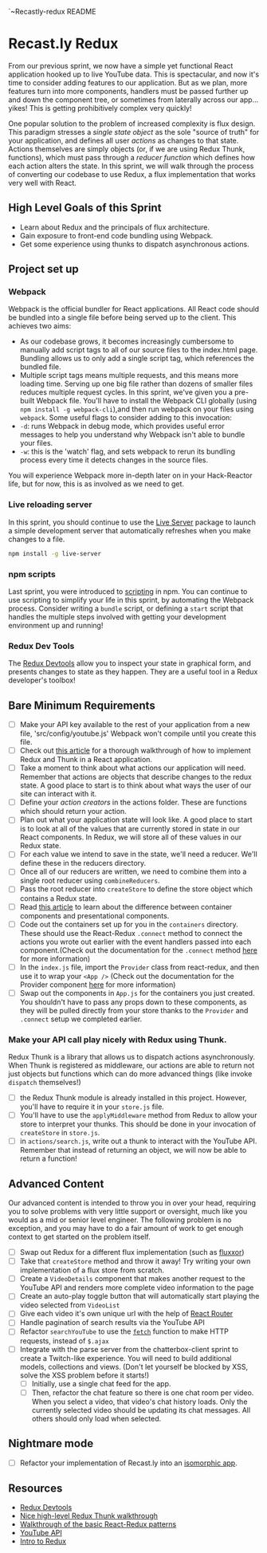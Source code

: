 `~Recastly-redux README

# Recast.ly Redux

From our previous sprint, we now have a simple yet functional React application hooked up to live YouTube data.  This is spectacular, and now it's time to consider adding features to our application.  But as we plan, more features turn into more components, handlers must be passed further up and down the component tree, or sometimes from laterally across our app... yikes!  This is getting prohibitively complex very quickly!  

One popular solution to the problem of increased complexity is flux design.  This paradigm stresses a *single state object* as the sole "source of truth" for your application, and defines all user *actions* as changes to that state. Actions themselves are simply objects (or, if we are using Redux Thunk, functions), which must pass through a *reducer function* which defines how each action alters the state.  In this sprint, we will walk through the process of converting our codebase to use Redux, a flux implementation that works very well with React.

## High Level Goals of this Sprint

* Learn about Redux and the principals of flux architecture.
* Gain exposure to front-end code bundling using Webpack.
* Get some experience using thunks to dispatch asynchronous actions.

## Project set up

### Webpack

Webpack is the official bundler for React applications.  All React code should be bundled into a single file before being served up to the client.  This achieves two aims:  
  * As our codebase grows, it becomes increasingly cumbersome to manually add script tags to all of our source files to the index.html page.  Bundling allows us to only add a single script tag, which references the bundled file.
  * Multiple script tags means multiple requests, and this means more loading time.  Serving up one big file rather than dozens of smaller files reduces multiple request cycles.
In this sprint, we've given you a pre-built Webpack file.  You'll have to install the Webpack CLI globally (using `npm install -g webpack-cli`),and then run webpack on your files using `webpack`.  Some useful flags to consider adding to this invocation:
* `-d`: runs Webpack in debug mode, which provides useful error messages to help you understand why Webpack isn't able to bundle your files.
* `-w`: this is the 'watch' flag, and sets webpack to rerun its bundling process every time it detects changes in the source files.

You will experience Webpack more in-depth later on in your Hack-Reactor life, but for now, this is as involved as we need to get.

### Live reloading server

In this sprint, you should continue to use the [Live Server](https://github.com/tapio/live-server) package to launch a simple development server that automatically refreshes when you make changes to a file.

```bash
npm install -g live-server
```

### npm scripts

Last sprint, you were introduced to [scripting](https://docs.npmjs.com/misc/scripts) in npm.  You can continue to use scripting to simplify your life in this sprint, by automating the Webpack process.  Consider writing a `bundle` script, or defining a `start` script that handles the multiple steps involved with getting your development environment up and running!

### Redux Dev Tools

The [Redux Devtools](https://github.com/gaearon/redux-devtools) allow you to inspect your state in graphical form, and presents changes to state as they happen.  They are a useful tool in a Redux developer's toolbox!

## Bare Minimum Requirements
- [ ] Make your API key available to the rest of your application from a new file, 'src/config/youtube.js' Webpack won't compile until you create this file.
- [ ] Check out [this article](https://medium.com/@stowball/a-dummys-guide-to-redux-and-thunk-in-react-d8904a7005d3) for a thorough walkthrough of how to implement Redux and Thunk in a React application.
- [ ] Take a moment to think about what actions our application will need.  Remember that actions are objects that describe changes to the redux state.  A good place to start is to think about what ways the user of our site can interact with it.  
- [ ] Define your *action creators* in the actions folder. These are functions which should return your action.
- [ ] Plan out what your application state will look like.  A good place to start is to look at all of the values that are currently stored in state in our React components.  In Redux, we will store all of these values in our Redux state.
- [ ] For each value we intend to save in the state, we'll need a reducer. We'll define these in the reducers directory.
- [ ] Once all of our reducers are written, we need to combine them into a single root reducer using `combineReducers`.
- [ ] Pass the root reducer into `createStore` to define the store object which contains a Redux state.  
- [ ] Read [this article](http://redux.js.org/docs/basics/UsageWithReact.html) to learn about the difference between container components and presentational components.
- [ ] Code out the containers set up for you in the `containers` directory.  These should use the React-Redux `.connect` method to connect the actions you wrote out earlier with the event handlers passed into each component.(Check out the documentation for the `.connect` method [here](https://github.com/reactjs/react-redux/blob/master/docs/api.md#connectmapstatetoprops-mapdispatchtoprops-mergeprops-options) for more information)
- [ ] In the `index.js` file, import the `Provider` class from react-redux, and then use it to wrap your `<App />` (Check out the documentation for the Provider component [here](https://github.com/reactjs/react-redux/blob/master/docs/api.md#provider-store) for more information)
- [ ] Swap out the components in `App.js` for the containers you just created.  You shouldn't have to pass any props down to these components, as they will be pulled directly from your store thanks to the `Provider` and `.connect` setup we completed earlier.

### Make your API call play nicely with Redux using Thunk.
Redux Thunk is a library that allows us to dispatch actions asynchronously.  When Thunk is registered as middleware, our actions are able to return not just objects but functions which can do more advanced things (like invoke `dispatch` themselves!)  
- [ ] the Redux Thunk module is already installed in this project.  However, you'll have to require it in your `store.js` file.
- [ ] You'll have to use the `applyMiddleware` method from Redux to allow your store to interpret your thunks.  This should be done in your invocation of `createStore` in `store.js`.
- [ ] in `actions/search.js`, write out a thunk to interact with the YouTube API.  Remember that instead of returning an object, we will now be able to return a function!

## Advanced Content

Our advanced content is intended to throw you in over your head, requiring you to solve problems with very little support or oversight, much like you would as a mid or senior level engineer. The following problem is no exception, and you may have to do a fair amount of work to get enough context to get started on the problem itself.

- [ ] Swap out Redux for a different flux implementation (such as [fluxxor](http://fluxxor.com/what-is-flux.html))
- [ ] Take that `createStore` method and throw it away!  Try writing your own implementation of a flux store from scratch.
- [ ] Create a `VideoDetails` component that makes another request to the YouTube API and renders more complete video information to the page
- [ ] Create an auto-play toggle button that will automatically start playing the video selected from `VideoList`
- [ ] Give each video it's own unique url with the help of [React Router](https://github.com/reactjs/react-router)
- [ ] Handle pagination of search results via the YouTube API
- [ ] Refactor `searchYouTube` to use the [`fetch`](https://developer.mozilla.org/en-US/docs/Web/API/Fetch_API) function to make HTTP requests, instead of `$.ajax`
- [ ] Integrate with the parse server from the chatterbox-client sprint to create a Twitch-like experience. You will need to build additional models, collections and views. (Don't let yourself be blocked by XSS, solve the XSS problem before it starts!)
    - [ ] Initially, use a single chat feed for the app.
    - [ ] Then, refactor the chat feature so there is one chat room per video. When you select a video, that video's chat history loads. Only the currently selected video should be updating its chat messages. All others should only load when selected.

## Nightmare mode

- [ ] Refactor your implementation of Recast.ly into an [isomorphic app](https://www.lullabot.com/articles/what-is-an-isomorphic-application).

## Resources

* [Redux Devtools](https://github.com/gaearon/redux-devtools)
* [Nice high-level Redux Thunk walkthrough](https://stackoverflow.com/questions/35411423/how-to-dispatch-a-redux-action-with-a-timeout/35415559#35415559)
* [Walkthrough of the basic React-Redux patterns](http://redux.js.org/docs/basics/UsageWithReact.html)
* [YouTube API](https://developers.google.com/youtube/v3/getting-started)
* [Intro to Redux](https://egghead.io/series/getting-started-with-redux)